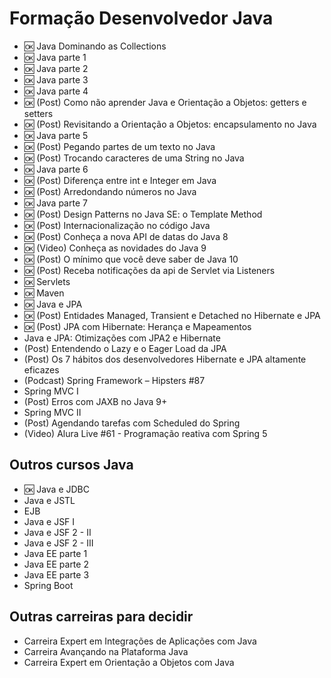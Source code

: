 # Formação Desenvolvedor Java

- :ok: Java Dominando as Collections
- :ok: Java parte 1
- :ok: Java parte 2
- :ok: Java parte 3
- :ok: Java parte 4
- :ok: (Post) Como não aprender Java e Orientação a Objetos: getters e setters
- :ok: (Post) Revisitando a Orientação a Objetos: encapsulamento no Java
- :ok: Java parte 5
- :ok: (Post) Pegando partes de um texto no Java
- :ok: (Post) Trocando caracteres de uma String no Java
- :ok: Java parte 6
- :ok: (Post) Diferença entre int e Integer em Java
- :ok: (Post) Arredondando números no Java
- :ok: Java parte 7
- :ok: (Post) Design Patterns no Java SE: o Template Method
- :ok: (Post) Internacionalização no código Java
- :ok: (Post) Conheça a nova API de datas do Java 8
- :ok: (Video) Conheça as novidades do Java 9
- :ok: (Post) O mínimo que você deve saber de Java 10
- :ok: (Post) Receba notificações da api de Servlet via Listeners
- :ok: Servlets
- :ok: Maven
- :ok: Java e JPA
- :ok: (Post) Entidades Managed, Transient e Detached no Hibernate e JPA
- :ok: (Post) JPA com Hibernate: Herança e Mapeamentos
- Java e JPA: Otimizações com JPA2 e Hibernate
- (Post) Entendendo o Lazy e o Eager Load da JPA
- (Post) Os 7 hábitos dos desenvolvedores Hibernate e JPA altamente eficazes
- (Podcast) Spring Framework – Hipsters #87
- Spring MVC I
- (Post) Erros com JAXB no Java 9+
- Spring MVC II
- (Post) Agendando tarefas com Scheduled do Spring
- (Video) Alura Live #61 - Programação reativa com Spring 5

## Outros cursos Java

- :ok: Java e JDBC
- Java e JSTL
- EJB
- Java e JSF I
- Java e JSF 2 - II
- Java e JSF 2 - III
- Java EE parte 1
- Java EE parte 2
- Java EE parte 3
- Spring Boot

## Outras carreiras para decidir

- Carreira Expert em Integrações de Aplicações com Java 
- Carreira Avançando na Plataforma Java 
- Carreira Expert em Orientação a Objetos com Java 
